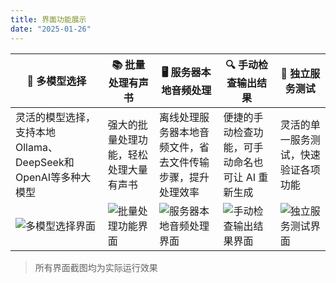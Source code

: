 ```yaml
---
title: 界面功能展示
date: "2025-01-26"
---
```


| **🤖 多模型选择** | **📚 批量处理有声书** | **🖥️ 服务器本地音频处理** | **🔍 手动检查输出结果** | **🧪 独立服务测试** |
|-------------------|-----------------------|---------------------------|-------------------------|---------------------|
| 灵活的模型选择，支持本地Ollama、DeepSeek和OpenAI等多种大模型 | 强大的批量处理功能，轻松处理大量有声书 | 离线处理服务器本地音频文件，省去文件传输步骤，提升处理效率 | 便捷的手动检查功能，可手动命名也可让 AI 重新生成 | 灵活的单一服务测试，快速验证各项功能 |
| ![多模型选择界面](/images/multi-llm.png) | ![批量处理功能界面](/images/main-function.png) | ![服务器本地音频处理界面](/images/local-audio.png) | ![手动检查输出结果界面](/images/manual-check.png) | ![独立服务测试界面](/images/single-test.png) |

> 所有界面截图均为实际运行效果
